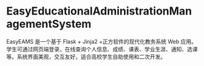 # EasyEducationalAdministrationManagementSystem
EasyEAMS 是一个基于 Flask + Jinja2 +正方软件的现代化教务系统 Web 应用。学生可通过网页端登录，在线查询个人信息、成绩、课表、学业生涯、通知、选课等。系统界面美观，交互友好，适合高校学生自助使用和二次开发。
